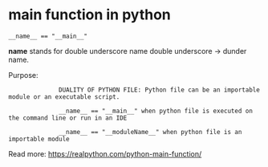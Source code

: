 # main function in python

`__name__ == "__main__"`

__name__ stands for double underscore name double underscore -> dunder name.

Purpose:

```
              DUALITY OF PYTHON FILE: Python file can be an importable module or an executable script.
              
              __name__ == "__main__" when python file is executed on the command line or run in an IDE
              
              __name__ == "__moduleName__" when python file is an importable module

```

Read more: https://realpython.com/python-main-function/
